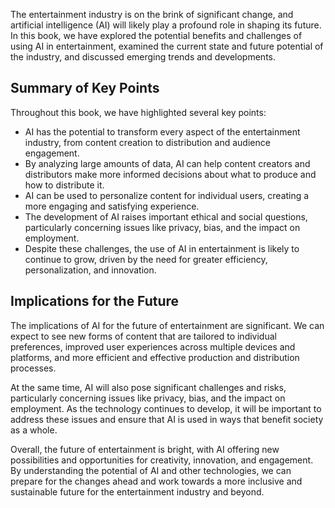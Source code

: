 
The entertainment industry is on the brink of significant change, and artificial intelligence (AI) will likely play a profound role in shaping its future. In this book, we have explored the potential benefits and challenges of using AI in entertainment, examined the current state and future potential of the industry, and discussed emerging trends and developments.

Summary of Key Points
---------------------

Throughout this book, we have highlighted several key points:

* AI has the potential to transform every aspect of the entertainment industry, from content creation to distribution and audience engagement.
* By analyzing large amounts of data, AI can help content creators and distributors make more informed decisions about what to produce and how to distribute it.
* AI can be used to personalize content for individual users, creating a more engaging and satisfying experience.
* The development of AI raises important ethical and social questions, particularly concerning issues like privacy, bias, and the impact on employment.
* Despite these challenges, the use of AI in entertainment is likely to continue to grow, driven by the need for greater efficiency, personalization, and innovation.

Implications for the Future
---------------------------

The implications of AI for the future of entertainment are significant. We can expect to see new forms of content that are tailored to individual preferences, improved user experiences across multiple devices and platforms, and more efficient and effective production and distribution processes.

At the same time, AI will also pose significant challenges and risks, particularly concerning issues like privacy, bias, and the impact on employment. As the technology continues to develop, it will be important to address these issues and ensure that AI is used in ways that benefit society as a whole.

Overall, the future of entertainment is bright, with AI offering new possibilities and opportunities for creativity, innovation, and engagement. By understanding the potential of AI and other technologies, we can prepare for the changes ahead and work towards a more inclusive and sustainable future for the entertainment industry and beyond.
